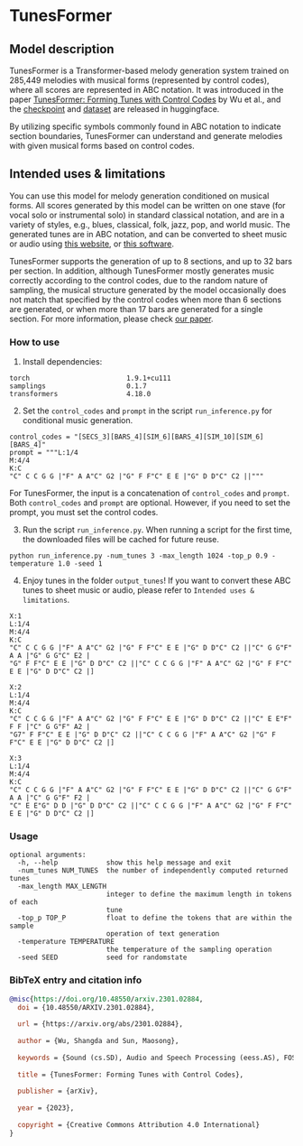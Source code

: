 # TunesFormer

## Model description

TunesFormer is a Transformer-based melody generation system trained on 285,449 melodies with musical forms (represented by control codes), where all scores are represented in ABC notation. It was introduced in the paper [TunesFormer: Forming Tunes with Control Codes](https://arxiv.org/abs/2301.02884) by Wu et al., and the [checkpoint](https://huggingface.co/sander-wood/tunesformer) and [dataset](https://huggingface.co/datasets/sander-wood/abc_cc) are released in huggingface. 

By utilizing specific symbols commonly found in ABC notation to indicate section boundaries, TunesFormer can understand and generate melodies with given musical forms based on control codes.

## Intended uses & limitations

You can use this model for melody generation conditioned on musical forms. All scores generated by this model can be written on one stave (for vocal solo or instrumental solo) in standard classical notation, and are in a variety of styles, e.g., blues, classical, folk, jazz, pop, and world music. The generated tunes are in ABC notation, and can be converted to sheet music or audio using [this website](https://ldzhangyx.github.io/abc/), or [this software](https://sourceforge.net/projects/easyabc/).

TunesFormer supports the generation of up to 8 sections, and up to 32 bars per section. In addition, although TunesFormer mostly generates music correctly according to the control codes, due to the random nature of sampling, the musical structure generated by the model occasionally does not match that specified by the control codes when more than 6 sections are generated, or when more than 17 bars are generated for a single section. For more information, please check [our paper](https://arxiv.org/abs/2301.02884).

### How to use

1. Install dependencies:
```
torch                        1.9.1+cu111
samplings                    0.1.7
transformers                 4.18.0
```

2. Set the `control_codes` and `prompt` in the script `run_inference.py` for conditional music generation. 
```
control_codes = "[SECS_3][BARS_4][SIM_6][BARS_4][SIM_10][SIM_6][BARS_4]"
prompt = """L:1/4
M:4/4
K:C
"C" C C G G |"F" A A"C" G2 |"G" F F"C" E E |"G" D D"C" C2 ||"""
```
For TunesFormer, the input is a concatenation of `control_codes` and `prompt`. Both `control_codes` and `prompt` are optional. However, if you need to set the prompt, you must set the control codes.
 
3. Run the script `run_inference.py`. When running a script for the first time, the downloaded files will be cached for future reuse.

```
python run_inference.py -num_tunes 3 -max_length 1024 -top_p 0.9 -temperature 1.0 -seed 1
```

4. Enjoy tunes in the folder `output_tunes`! If you want to convert these ABC tunes to sheet music or audio, please refer to `Intended uses & limitations`.
```
X:1
L:1/4
M:4/4
K:C
"C" C C G G |"F" A A"C" G2 |"G" F F"C" E E |"G" D D"C" C2 ||"C" G G"F" A A |"G" G G"C" E2 | 
"G" F F"C" E E |"G" D D"C" C2 ||"C" C C G G |"F" A A"C" G2 |"G" F F"C" E E |"G" D D"C" C2 |]

X:2
L:1/4
M:4/4
K:C
"C" C C G G |"F" A A"C" G2 |"G" F F"C" E E |"G" D D"C" C2 ||"C" E E"F" F F |"C" G G"F" A2 | 
"G7" F F"C" E E |"G" D D"C" C2 ||"C" C C G G |"F" A A"C" G2 |"G" F F"C" E E |"G" D D"C" C2 |]

X:3
L:1/4
M:4/4
K:C
"C" C C G G |"F" A A"C" G2 |"G" F F"C" E E |"G" D D"C" C2 ||"C" G G"F" A A |"C" G G"F" F2 | 
"C" E E"G" D D |"G" D D"C" C2 ||"C" C C G G |"F" A A"C" G2 |"G" F F"C" E E |"G" D D"C" C2 |]
```

### Usage
```
optional arguments:
  -h, --help            show this help message and exit
  -num_tunes NUM_TUNES  the number of independently computed returned tunes
  -max_length MAX_LENGTH
                        integer to define the maximum length in tokens of each
                        tune
  -top_p TOP_P          float to define the tokens that are within the sample
                        operation of text generation
  -temperature TEMPERATURE
                        the temperature of the sampling operation
  -seed SEED            seed for randomstate
```

### BibTeX entry and citation info

```bibtex
@misc{https://doi.org/10.48550/arxiv.2301.02884,
  doi = {10.48550/ARXIV.2301.02884},
  
  url = {https://arxiv.org/abs/2301.02884},
  
  author = {Wu, Shangda and Sun, Maosong},
  
  keywords = {Sound (cs.SD), Audio and Speech Processing (eess.AS), FOS: Computer and information sciences, FOS: Computer and information sciences, FOS: Electrical engineering, electronic engineering, information engineering, FOS: Electrical engineering, electronic engineering, information engineering},
  
  title = {TunesFormer: Forming Tunes with Control Codes},
  
  publisher = {arXiv},
  
  year = {2023},
  
  copyright = {Creative Commons Attribution 4.0 International}
}
```
